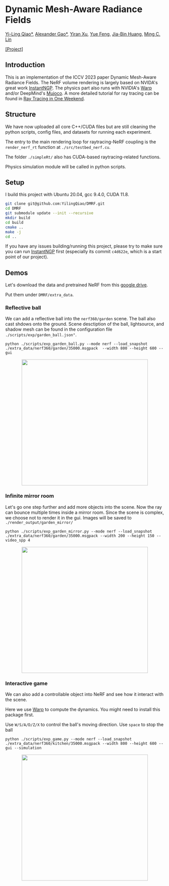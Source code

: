 

# Dynamic Mesh-Aware Radiance Fields

[Yi-Ling Qiao*](https://ylqiao.net/), [Alexander Gao*](https://gaoalexander.github.io/), [Yiran Xu](https://twizwei.github.io/), [Yue Feng](https://yuefeng21.github.io/), [Jia-Bin Huang](https://jbhuang0604.github.io/), [Ming C. Lin](https://www.cs.umd.edu/~lin/)

[[Project]](https://mesh-aware-rf.github.io/) 

## Introduction
This is an implementation of the ICCV 2023 paper Dynamic Mesh-Aware Radiance Fields.
The NeRF volume rendering is largely based on NVIDA's great work [InstantNGP](https://github.com/NVlabs/instant-ngp). The physics part also runs with NVIDIA's [Warp](https://github.com/NVIDIA/warp) and/or DeepMind's [Mujoco](https://github.com/deepmind/mujoco). A more detailed tutorial for ray tracing can be found in [Ray Tracing in One Weekend](https://github.com/RayTracing/raytracing.github.io).


## Structure
We have now uploaded all core C++/CUDA files but are still cleaning the python scripts, config files, and datasets for running each experiment.

The entry to the main rendering loop for raytracing-NeRF coupling is the `render_nerf_rt` function at `./src/testbed_nerf.cu`. 

The folder `./simpleRt/` also has CUDA-based raytracing-related functions. 

Physics simulation module will be called in python scripts.

## Setup
I build this project with Ubuntu 20.04, gcc 9.4.0, CUDA 11.8.
```bash
git clone git@github.com:YilingQiao/DMRF.git
cd DMRF
git submodule update --init --recursive
mkdir build
cd build
cmake ..
make -j
cd ..
```

If you have any issues building/running this project, please try to make sure you can run [InstantNGP](https://github.com/NVlabs/instant-ngp) first (especially its commit `c4d622e`, which is a start point of our project).

## Demos

Let's download the data and pretrained NeRF from this [google drive](https://drive.google.com/drive/folders/1n8BJhkSCBqXTN-mkdMdfrM5IpsMzkj61?usp=drive_link).

Put them under `DMRF/extra_data`.

### Reflective ball
We can add a reflective ball into the `nerf360/garden` scene. The ball also cast shdows onto the ground. Scene desctiption of the ball, lightsource, and shadow mesh can be found in the configuration file `./scripts/exp/garden_ball.json"`.

```
python ./scripts/exp_garden_ball.py --mode nerf --load_snapshot ./extra_data/nerf360/garden/35000.msgpack  --width 800 --height 600 --gui
```

<div align="center">
<img width="400px" src="https://github.com/YilingQiao/linkfiles/raw/master/23DMRF/garden_ball_shadow.gif"> 
</div>


### Infinite mirror room
Let's go one step further and add more objects into the scene.
Now the ray can bounce multiple times inside a mirror room.
Since the scene is complex, we choose not to render it in the gui. Images will be saved to `./render_output/garden_mirror/`

```
python ./scripts/exp_garden_mirror.py --mode nerf --load_snapshot ./extra_data/nerf360/garden/35000.msgpack --width 200 --height 150 --video_spp 4 
```

<div align="center">
<img width="400px" src="https://github.com/YilingQiao/linkfiles/raw/master/23DMRF/garden_mirror_monkey.gif"> 
</div>

### Interactive game
We can also add a controllable object into NeRF and see how it interact with the scene.

Here we use [Warp](https://github.com/NVIDIA/warp) to compute the dynamics. You might need to install this package first.

Use `W/S/A/D/Z/X` to control the ball's moving direction. Use `space` to stop the ball

```
python ./scripts/exp_game.py --mode nerf --load_snapshot ./extra_data/nerf360/kitchen/35000.msgpack --width 800 --height 600 --gui --simulation 
```

<div align="center">
<img width="400px" src="https://github.com/YilingQiao/linkfiles/raw/master/23DMRF/game_counter.gif"> 
</div>
